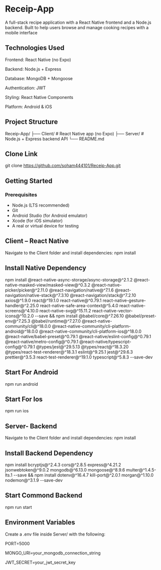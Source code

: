 # Receip-App

A full-stack recipe application with a React Native frontend and a Node.js backend. Built to help users browse and manage cooking recipes with a mobile interface

## Technologies Used
Frontend: React Native (no Expo)

Backend: Node.js + Express

Database: MongoDB + Mongoose

Authentication: JWT

Styling: React Native Components

Platform: Android & iOS

##  Project Structure

Receip-App/
├── Client/ # React Native app (no Expo)
├── Server/ # Node.js + Express backend API
└── README.md


## Clone Link
git clone https://github.com/soham444101/Receip-App.git


##  Getting Started

###  Prerequisites

- Node.js (LTS recommended)
- Git
- Android Studio (for Android emulator)
- Xcode (for iOS simulator)
- A real or virtual device for testing

##  Client – React Native

Navigate to the Client folder and install dependencies:
npm install

## Install Native Dependency
npm install @react-native-async-storage/async-storage@^2.1.2 @react-native-masked-view/masked-view@^0.3.2 @react-native-picker/picker@^2.11.0 @react-navigation/native@^7.1.6 @react-navigation/native-stack@^7.3.10 @react-navigation/stack@^7.2.10 axios@^1.9.0 react@^19.1.0 react-native@^0.79.1 react-native-gesture-handler@^2.25.0 react-native-safe-area-context@^5.4.0 react-native-screens@^4.10.0 react-native-svg@^15.11.2 react-native-vector-icons@^10.2.0 --save && npm install @babel/core@^7.26.10 @babel/preset-env@^7.25.3 @babel/runtime@^7.27.0 @react-native-community/cli@^18.0.0 @react-native-community/cli-platform-android@^18.0.0 @react-native-community/cli-platform-ios@^18.0.0 @react-native/babel-preset@^0.79.1 @react-native/eslint-config@^0.79.1 @react-native/metro-config@^0.79.1 @react-native/typescript-config@^0.79.1 @types/jest@^29.5.13 @types/react@^18.3.20 @types/react-test-renderer@^18.3.1 eslint@^9.25.1 jest@^29.6.3 prettier@^3.5.3 react-test-renderer@^19.1.0 typescript@^5.8.3 --save-dev

## Start For Android
npm run android

## Start For Ios
npm run ios

## Server- Backend 
Navigate to the Client folder and install dependencies:
npm install

## Install Backend Dependency
npm install bcryptjs@^2.4.3 cors@^2.8.5 express@^4.21.2 jsonwebtoken@^9.0.2 mongodb@^6.13.0 mongoose@^8.9.6 multer@^1.4.5-lts.1 --save && npm install dotenv@^16.4.7 kill-port@^2.0.1 morgan@^1.10.0 nodemon@^3.1.9 --save-dev

## Start Commond Backend
npm run start

## Environment Variables
Create a .env file inside Server/ with the following:

PORT=5000

MONGO_URI=your_mongodb_connection_string

JWT_SECRET=your_jwt_secret_key








